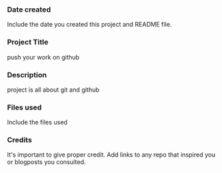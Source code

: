 ### Date created
Include the date you created this project and README file.

### Project Title
push your work on github

### Description
project is all about git and github
### Files used
Include the files used

### Credits
It's important to give proper credit. Add links to any repo that inspired you or blogposts you consulted.

